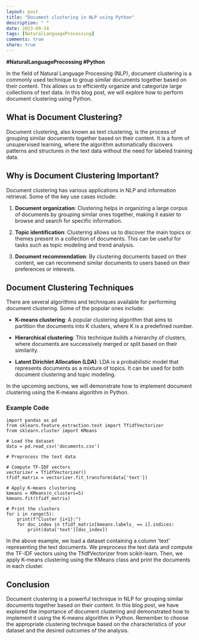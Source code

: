 ```yaml
---
layout: post
title: "Document clustering in NLP using Python"
description: " "
date: 2023-09-24
tags: [NaturalLanguageProcessing]
comments: true
share: true
---
```

**#NaturalLanguageProcessing #Python**

In the field of Natural Language Processing (NLP), document clustering is a commonly used technique to group similar documents together based on their content. This allows us to efficiently organize and categorize large collections of text data. In this blog post, we will explore how to perform document clustering using Python.

## What is Document Clustering?
Document clustering, also known as text clustering, is the process of grouping similar documents together based on their content. It is a form of unsupervised learning, where the algorithm automatically discovers patterns and structures in the text data without the need for labeled training data.

## Why is Document Clustering Important?
Document clustering has various applications in NLP and information retrieval. Some of the key use cases include:

1. **Document organization**: Clustering helps in organizing a large corpus of documents by grouping similar ones together, making it easier to browse and search for specific information.

2. **Topic identification**: Clustering allows us to discover the main topics or themes present in a collection of documents. This can be useful for tasks such as topic modeling and trend analysis.

3. **Document recommendation**: By clustering documents based on their content, we can recommend similar documents to users based on their preferences or interests.

## Document Clustering Techniques

There are several algorithms and techniques available for performing document clustering. Some of the popular ones include:

- **K-means clustering**: A popular clustering algorithm that aims to partition the documents into K clusters, where K is a predefined number.

- **Hierarchical clustering**: This technique builds a hierarchy of clusters, where documents are successively merged or split based on their similarity.

- **Latent Dirichlet Allocation (LDA)**: LDA is a probabilistic model that represents documents as a mixture of topics. It can be used for both document clustering and topic modeling.

In the upcoming sections, we will demonstrate how to implement document clustering using the K-means algorithm in Python.

### Example Code
```
import pandas as pd
from sklearn.feature_extraction.text import TfidfVectorizer
from sklearn.cluster import KMeans

# Load the dataset
data = pd.read_csv('documents.csv')

# Preprocess the text data

# Compute TF-IDF vectors
vectorizer = TfidfVectorizer()
tfidf_matrix = vectorizer.fit_transform(data['text'])

# Apply K-means clustering
kmeans = KMeans(n_clusters=5)
kmeans.fit(tfidf_matrix)

# Print the clusters
for i in range(5):
    print(f"Cluster {i+1}:")
    for doc_index in tfidf_matrix[kmeans.labels_ == i].indices:
        print(data['text'][doc_index])

```

In the above example, we load a dataset containing a column 'text' representing the text documents. We preprocess the text data and compute the TF-IDF vectors using the TfidfVectorizer from scikit-learn. Then, we apply K-means clustering using the KMeans class and print the documents in each cluster.

## Conclusion
Document clustering is a powerful technique in NLP for grouping similar documents together based on their content. In this blog post, we have explored the importance of document clustering and demonstrated how to implement it using the K-means algorithm in Python. Remember to choose the appropriate clustering technique based on the characteristics of your dataset and the desired outcomes of the analysis.